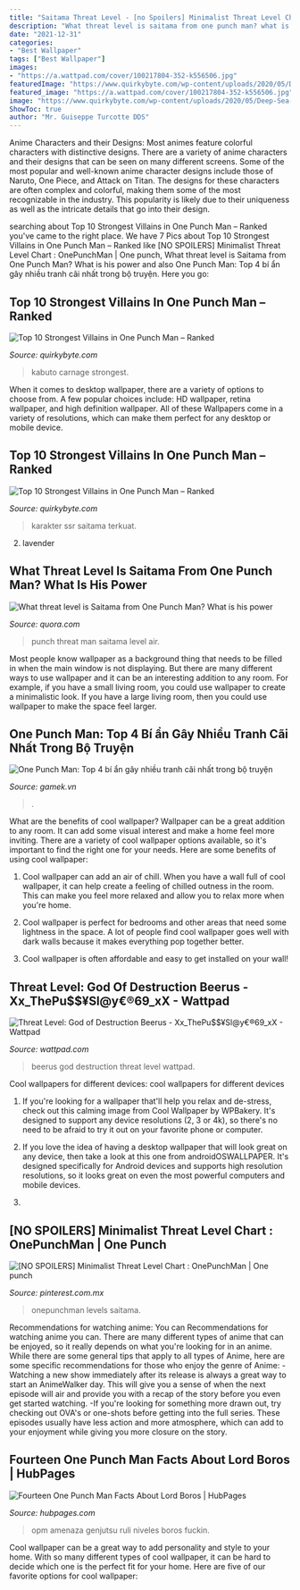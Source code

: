 ```yaml
---
title: "Saitama Threat Level - [no Spoilers] Minimalist Threat Level Chart : Onepunchman"
description: "What threat level is saitama from one punch man? what is his power"
date: "2021-12-31"
categories:
- "Best Wallpaper"
tags: ["Best Wallpaper"]
images:
- "https://a.wattpad.com/cover/100217804-352-k556506.jpg"
featuredImage: "https://www.quirkybyte.com/wp-content/uploads/2020/05/Deep-Sea-King-768x425.jpg"
featured_image: "https://a.wattpad.com/cover/100217804-352-k556506.jpg"
image: "https://www.quirkybyte.com/wp-content/uploads/2020/05/Deep-Sea-King-768x425.jpg"
ShowToc: true
author: "Mr. Guiseppe Turcotte DDS"
---
```



Anime Characters and their Designs: Most animes feature colorful characters with distinctive designs.
There are a variety of anime characters and their designs that can be seen on many different screens. Some of the most popular and well-known anime character designs include those of Naruto, One Piece, and Attack on Titan. The designs for these characters are often complex and colorful, making them some of the most recognizable in the industry. This popularity is likely due to their uniqueness as well as the intricate details that go into their design.

	

		
searching about Top 10 Strongest Villains in One Punch Man – Ranked you've came to the right place. We have 7 Pics about Top 10 Strongest Villains in One Punch Man – Ranked like [NO SPOILERS] Minimalist Threat Level Chart : OnePunchMan | One punch, What threat level is Saitama from One Punch Man? What is his power and also One Punch Man: Top 4 bí ẩn gây nhiều tranh cãi nhất trong bộ truyện. Here you go:
		
    
## Top 10 Strongest Villains In One Punch Man – Ranked

<img loading=lazy src="https://www.quirkybyte.com/wp-content/uploads/2020/05/Deep-Sea-King-768x425.jpg" onerror="this.onerror=null;this.src='https://tse2.mm.bing.net/th?id=OIP.h-tOoCwr70I0j2oJ-8kE5AHaEG&amp;pid=15.1';" alt="Top 10 Strongest Villains in One Punch Man – Ranked">

_Source: quirkybyte.com_

>kabuto carnage strongest. 

	

When it comes to desktop wallpaper, there are a variety of options to choose from. A few popular choices include: HD wallpaper, retina wallpaper, and high definition wallpaper. All of these Wallpapers come in a variety of resolutions, which can make them perfect for any desktop or mobile device. 

    
## Top 10 Strongest Villains In One Punch Man – Ranked

<img loading=lazy src="https://www.quirkybyte.com/wp-content/uploads/2020/05/Melzargard-768x422.jpg" onerror="this.onerror=null;this.src='https://tse3.mm.bing.net/th?id=OIP.TbNFg_3_V5DBjbk_MEwD3AHaEE&amp;pid=15.1';" alt="Top 10 Strongest Villains in One Punch Man – Ranked">

_Source: quirkybyte.com_

>karakter ssr saitama terkuat. 

	

2. lavender 

    
## What Threat Level Is Saitama From One Punch Man? What Is His Power

<img loading=lazy src="https://qph.fs.quoracdn.net/main-qimg-cbbe31d351d1ca7a02d0cc53ff1ae553-c" onerror="this.onerror=null;this.src='https://tse1.mm.bing.net/th?id=OIP.lC_-Ivrb0abZ0jznaGfegAHaFU&amp;pid=15.1';" alt="What threat level is Saitama from One Punch Man? What is his power">

_Source: quora.com_

>punch threat man saitama level air. 

	

Most people know wallpaper as a background thing that needs to be filled in when the main window is not displaying. But there are many different ways to use wallpaper and it can be an interesting addition to any room. For example, if you have a small living room, you could use wallpaper to create a minimalistic look. If you have a large living room, then you could use wallpaper to make the space feel larger.

    
## One Punch Man: Top 4 Bí ẩn Gây Nhiều Tranh Cãi Nhất Trong Bộ Truyện

<img loading=lazy src="https://gamek.mediacdn.vn/thumb_w/600/133514250583805952/2020/11/27/xs4-160646413083742103060.jpg" onerror="this.onerror=null;this.src='https://tse3.mm.bing.net/th?id=OIP.GzL4UXsXTBNqZ9CiF3xX-AHaE4&amp;pid=15.1';" alt="One Punch Man: Top 4 bí ẩn gây nhiều tranh cãi nhất trong bộ truyện">

_Source: gamek.vn_

>. 

	

What are the benefits of cool wallpaper?
Wallpaper can be a great addition to any room. It can add some visual interest and make a home feel more inviting. There are a variety of cool wallpaper options available, so it's important to find the right one for your needs. Here are some benefits of using cool wallpaper: 
1. Cool wallpaper can add an air of chill. When you have a wall full of cool wallpaper, it can help create a feeling of chilled outness in the room. This can make you feel more relaxed and allow you to relax more when you're home. 

2. Cool wallpaper is perfect for bedrooms and other areas that need some lightness in the space. A lot of people find cool wallpaper goes well with dark walls because it makes everything pop together better. 

3. Cool wallpaper is often affordable and easy to get installed on your wall!

    
## Threat Level: God Of Destruction Beerus - Xx_ThePu$$¥Sl@y€®69_xX - Wattpad

<img loading=lazy src="https://a.wattpad.com/cover/100217804-352-k556506.jpg" onerror="this.onerror=null;this.src='https://tse4.mm.bing.net/th?id=OIP.lbrUn1wxMdWqObShJ9Zl_wAAAA&amp;pid=15.1';" alt="Threat Level: God of Destruction Beerus - Xx_ThePu$$¥Sl@y€®69_xX - Wattpad">

_Source: wattpad.com_

>beerus god destruction threat level wattpad. 

	

Cool wallpapers for different devices:
cool wallpapers for different devices 

1. If you're looking for a wallpaper that'll help you relax and de-stress, check out this calming image from Cool Wallpaper by WPBakery. It's designed to support any device resolutions (2, 3 or 4k), so there's no need to be afraid to try it out on your favorite phone or computer.

2. If you love the idea of having a desktop wallpaper that will look great on any device, then take a look at this one from androidOSWALLPAPER. It's designed specifically for Android devices and supports high resolution resolutions, so it looks great on even the most powerful computers and mobile devices.

3.

    
## [NO SPOILERS] Minimalist Threat Level Chart : OnePunchMan | One Punch

<img loading=lazy src="https://i.pinimg.com/originals/cb/71/b6/cb71b6260a6f435deda0a23a795fb893.jpg" onerror="this.onerror=null;this.src='https://tse2.mm.bing.net/th?id=OIP.SO_6Kbq6YKAtfHSyTyRNqQHaO0&amp;pid=15.1';" alt="[NO SPOILERS] Minimalist Threat Level Chart : OnePunchMan | One punch">

_Source: pinterest.com.mx_

>onepunchman levels saitama. 

	

Recommendations for watching anime: You can
Recommendations for watching anime you can. There are many different types of anime that can be enjoyed, so it really depends on what you're looking for in an anime. While there are some general tips that apply to all types of Anime, here are some specific recommendations for those who enjoy the genre of Anime: 
-Watching a new show immediately after its release is always a great way to start an AnimeWalker day. This will give you a sense of when the next episode will air and provide you with a recap of the story before you even get started watching. 
-If you're looking for something more drawn out, try checking out OVA's or one-shots before getting into the full series. These episodes usually have less action and more atmosphere, which can add to your enjoyment while giving you more closure on the story.

    
## Fourteen One Punch Man Facts About Lord Boros | HubPages

<img loading=lazy src="https://usercontent2.hubstatic.com/13214727_f496.jpg" onerror="this.onerror=null;this.src='https://tse1.mm.bing.net/th?id=OIP.rFZxrvbWDbvxqFnE5LuI2gHaEK&amp;pid=15.1';" alt="Fourteen One Punch Man Facts About Lord Boros | HubPages">

_Source: hubpages.com_

>opm amenaza genjutsu ruli niveles boros fuckin. 

	

Cool wallpaper can be a great way to add personality and style to your home. With so many different types of cool wallpaper, it can be hard to decide which one is the perfect fit for your home. Here are five of our favorite options for cool wallpaper: 

